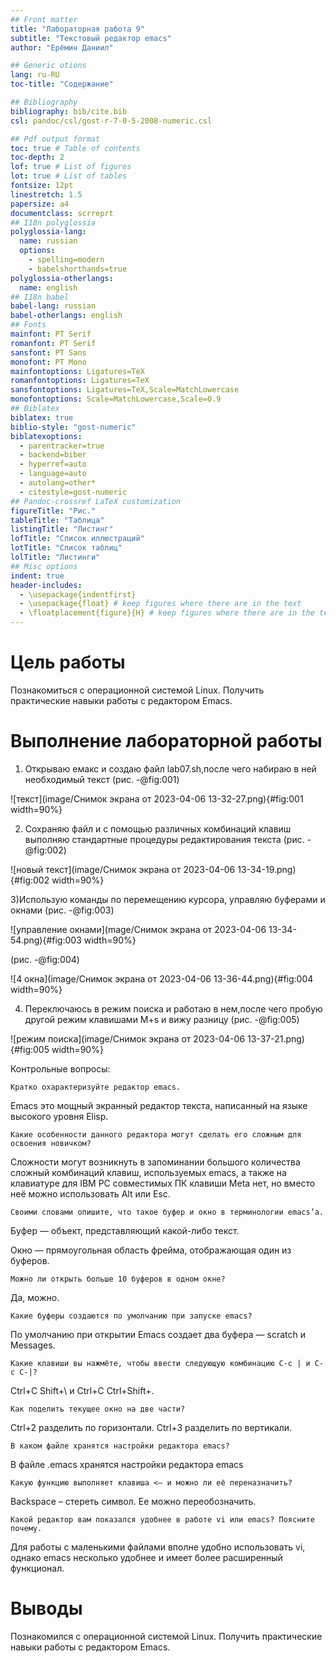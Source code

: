 ```yaml
---
## Front matter
title: "Лабораторная работа 9"
subtitle: "Текстовый редактор emacs"
author: "Ерёмин Даниил"

## Generic otions
lang: ru-RU
toc-title: "Содержание"

## Bibliography
bibliography: bib/cite.bib
csl: pandoc/csl/gost-r-7-0-5-2008-numeric.csl

## Pdf output format
toc: true # Table of contents
toc-depth: 2
lof: true # List of figures
lot: true # List of tables
fontsize: 12pt
linestretch: 1.5
papersize: a4
documentclass: scrreprt
## I18n polyglossia
polyglossia-lang:
  name: russian
  options:
	- spelling=modern
	- babelshorthands=true
polyglossia-otherlangs:
  name: english
## I18n babel
babel-lang: russian
babel-otherlangs: english
## Fonts
mainfont: PT Serif
romanfont: PT Serif
sansfont: PT Sans
monofont: PT Mono
mainfontoptions: Ligatures=TeX
romanfontoptions: Ligatures=TeX
sansfontoptions: Ligatures=TeX,Scale=MatchLowercase
monofontoptions: Scale=MatchLowercase,Scale=0.9
## Biblatex
biblatex: true
biblio-style: "gost-numeric"
biblatexoptions:
  - parentracker=true
  - backend=biber
  - hyperref=auto
  - language=auto
  - autolang=other*
  - citestyle=gost-numeric
## Pandoc-crossref LaTeX customization
figureTitle: "Рис."
tableTitle: "Таблица"
listingTitle: "Листинг"
lofTitle: "Список иллюстраций"
lotTitle: "Список таблиц"
lolTitle: "Листинги"
## Misc options
indent: true
header-includes:
  - \usepackage{indentfirst}
  - \usepackage{float} # keep figures where there are in the text
  - \floatplacement{figure}{H} # keep figures where there are in the text
---
```


# Цель работы

Познакомиться с операционной системой Linux. Получить практические навыки работы с редактором Emacs.


# Выполнение лабораторной работы

1) Открываю емакс и создаю файл lab07.sh,после чего набираю в ней необходимый текст (рис. -@fig:001)

![текст](image/Снимок экрана от 2023-04-06 13-32-27.png){#fig:001 width=90%}

2) Сохраняю файл и с помощью различных комбинаций клавиш выполняю стандартные процедуры редактирования текста  (рис. -@fig:002)

![новый текст](image/Снимок экрана от 2023-04-06 13-34-19.png){#fig:002 width=90%}

3)Использую команды по перемещению курсора, управляю буферами и окнами (рис. -@fig:003)

![управление окнами](mage/Снимок экрана от 2023-04-06 13-34-54.png){#fig:003 width=90%}

(рис. -@fig:004)

![4 окна](image/Снимок экрана от 2023-04-06 13-36-44.png){#fig:004 width=90%}

4) Переключаюсь в режим поиска и работаю в нем,после чего пробую другой режим клавишами M+s и вижу разницу (рис. -@fig:005)

![режим поиска](image/Снимок экрана от 2023-04-06 13-37-21.png){#fig:005 width=90%}


Контрольные вопросы:

    Кратко охарактеризуйте редактор emacs.

Emacs это мощный экранный редактор текста, написанный на языке высокого уровня Elisp.

    Какие особенности данного редактора могут сделать его сложным для освоения новичком?

Сложности могут возникнуть в запоминании большого количества сложный комбинаций клавиш, используемых emacs, а также на клавиатуре для IBM PC совместимых ПК клавиши Meta нет, но вместо неё можно использовать Alt или Esc.

    Своими словами опишите, что такое буфер и окно в терминологии emacs’а.

Буфер — объект, представляющий какой-либо текст.

Окно — прямоугольная область фрейма, отображающая один из буферов.

    Можно ли открыть больше 10 буферов в одном окне?

Да, можно.

    Какие буферы создаются по умолчанию при запуске emacs?

По умолчанию при открытии Emacs создает два буфера — scratch и Messages.

    Какие клавиши вы нажмёте, чтобы ввести следующую комбинацию C-c | и C-c C-|?

Ctrl+C Shift+\ и Ctrl+C Ctrl+Shift+.

    Как поделить текущее окно на две части?

Ctrl+2 разделить по горизонтали. Ctrl+3 разделить по вертикали.

    В каком файле хранятся настройки редактора emacs?

В файле .emacs хранятся настройки редактора emacs

    Какую функцию выполняет клавиша <– и можно ли её переназначить?

Backspace – стереть символ. Ее можно переобозначить.

    Какой редактор вам показался удобнее в работе vi или emacs? Поясните почему.

Для работы с маленькими файлами вполне удобно использовать vi, однако emacs несколько удобнее и имеет более расширенный функционал.

# Выводы

Познакомился с операционной системой Linux. Получить практические навыки работы с редактором Emacs.
